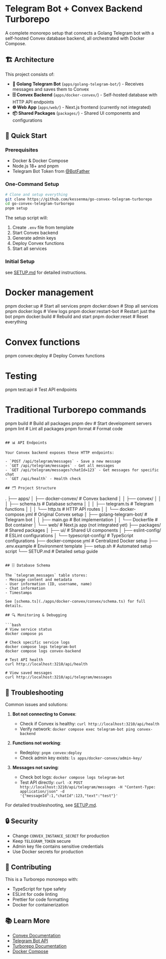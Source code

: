 # Telegram Bot + Convex Backend Turborepo

A complete monorepo setup that connects a Golang Telegram bot with a self-hosted Convex database backend, all orchestrated with Docker Compose.

## 🏗️ Architecture

This project consists of:

- **🤖 Golang Telegram Bot** (`apps/golang-telegram-bot/`) - Receives messages and saves them to Convex
- **🗄️ Convex Backend** (`apps/docker-convex/`) - Self-hosted database with HTTP API endpoints
- **🌐 Web App** (`apps/web/`) - Next.js frontend (currently not integrated)
- **📦 Shared Packages** (`packages/`) - Shared UI components and configurations

## 🚀 Quick Start

### Prerequisites

- Docker & Docker Compose
- Node.js 18+ and pnpm
- Telegram Bot Token from [@BotFather](https://t.me/botfather)

### One-Command Setup

```bash
# Clone and setup everything
git clone https://github.com/kessenma/go-convex-telegram-turborepo
cd go-convex-telegram-turborepo
pnpm setup
```

The setup script will:
1. Create `.env` file from template
2. Start Convex backend
3. Generate admin keys
4. Deploy Convex functions
5. Start all services

### Initial Setup
see [SETUP.md](./SETUP.md) for detailed instructions.


# Docker management
pnpm docker:up          # Start all services
pnpm docker:down        # Stop all services
pnpm docker:logs        # View logs
pnpm docker:restart-bot # Restart just the bot
pnpm docker:build       # Rebuild and start
pnpm docker:reset       # Reset everything

# Convex functions
pnpm convex:deploy      # Deploy Convex functions

# Testing
pnpm test:api           # Test API endpoints

# Traditional Turborepo commands
pnpm build              # Build all packages
pnpm dev                # Start development servers
pnpm lint               # Lint all packages
pnpm format             # Format code
```

## 📊 API Endpoints

Your Convex backend exposes these HTTP endpoints:

- `POST /api/telegram/messages` - Save a new message
- `GET /api/telegram/messages` - Get all messages
- `GET /api/telegram/messages?chatId=123` - Get messages for specific chat
- `GET /api/health` - Health check

## 🗂️ Project Structure

```
.
├── apps/
│   ├── docker-convex/          # Convex backend
│   │   ├── convex/
│   │   │   ├── schema.ts       # Database schema
│   │   │   ├── telegram.ts     # Telegram functions
│   │   │   └── http.ts         # HTTP API routes
│   │   └── docker-compose.yml  # Original Convex setup
│   ├── golang-telegram-bot/    # Telegram bot
│   │   ├── main.go             # Bot implementation
│   │   └── Dockerfile          # Bot container
│   └── web/                    # Next.js app (not integrated yet)
├── packages/                   # Shared packages
│   ├── ui/                     # Shared UI components
│   ├── eslint-config/          # ESLint configurations
│   └── typescript-config/      # TypeScript configurations
├── docker-compose.yml          # Centralized Docker setup
├── .env.example                # Environment template
├── setup.sh                    # Automated setup script
└── SETUP.md                    # Detailed setup guide
```

## 🗄️ Database Schema

The `telegram_messages` table stores:
- Message content and metadata
- User information (ID, username, name)
- Chat information
- Timestamps

See [schema.ts](./apps/docker-convex/convex/schema.ts) for full details.

## 🔍 Monitoring & Debugging

```bash
# View service status
docker compose ps

# Check specific service logs
docker compose logs telegram-bot
docker compose logs convex-backend

# Test API health
curl http://localhost:3210/api/health

# View saved messages
curl http://localhost:3210/api/telegram/messages
```

## 🚨 Troubleshooting

Common issues and solutions:

1. **Bot not connecting to Convex**:
   - Check if Convex is healthy: `curl http://localhost:3210/api/health`
   - Verify network: `docker compose exec telegram-bot ping convex-backend`

2. **Functions not working**:
   - Redeploy: `pnpm convex:deploy`
   - Check admin key exists: `ls apps/docker-convex/admin-key/`

3. **Messages not saving**:
   - Check bot logs: `docker compose logs telegram-bot`
   - Test API directly: `curl -X POST http://localhost:3210/api/telegram/messages -H "Content-Type: application/json" -d '{"messageId":1,"chatId":123,"text":"test"}'`

For detailed troubleshooting, see [SETUP.md](./SETUP.md).

## 🔒 Security

- Change `CONVEX_INSTANCE_SECRET` for production
- Keep `TELEGRAM_TOKEN` secure
- Admin key file contains sensitive credentials
- Use Docker secrets for production

## 🤝 Contributing

This is a Turborepo monorepo with:
- TypeScript for type safety
- ESLint for code linting
- Prettier for code formatting
- Docker for containerization

## 📚 Learn More

- [Convex Documentation](https://docs.convex.dev/)
- [Telegram Bot API](https://core.telegram.org/bots/api)
- [Turborepo Documentation](https://turbo.build/repo/docs)
- [Docker Compose](https://docs.docker.com/compose/)
